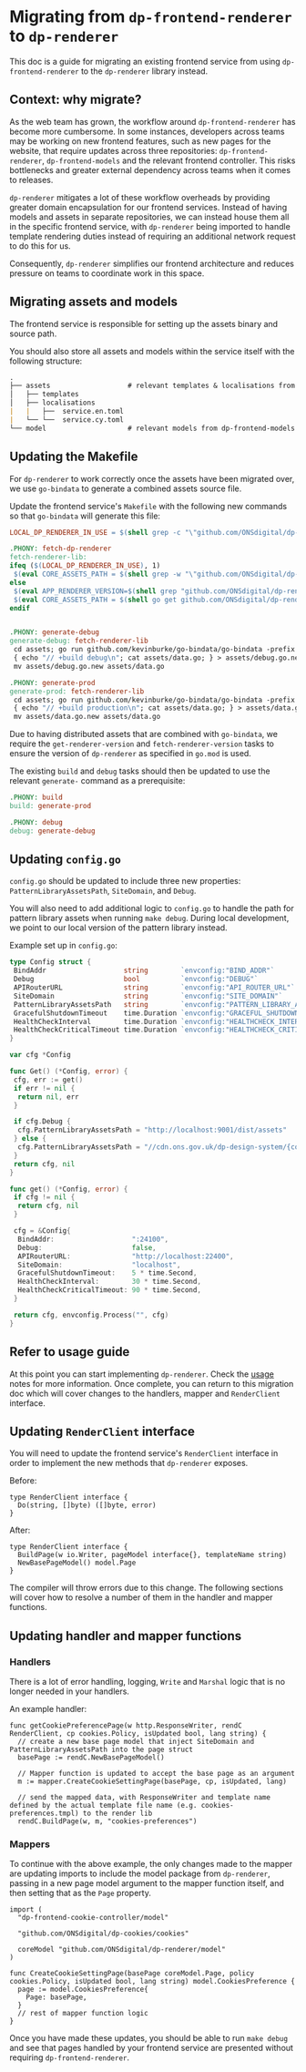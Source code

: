 # Migrating from `dp-frontend-renderer` to `dp-renderer`

This doc is a guide for migrating an existing frontend service from using `dp-frontend-renderer` to the `dp-renderer` library instead.

## Context: why migrate?

As the web team has grown, the workflow around `dp-frontend-renderer` has become more cumbersome. In some instances, developers across teams may be working on new frontend features, such as new pages for the website, that require updates across three repositories: `dp-frontend-renderer`, `dp-frontend-models` and the relevant frontend controller. This risks bottlenecks and greater external dependency across teams when it comes to releases.

`dp-renderer` mitigates a lot of these workflow overheads by providing greater domain encapsulation for our frontend services. Instead of having models and assets in separate repositories, we can instead house them all in the specific frontend service, with `dp-renderer` being imported to handle template rendering duties instead of requiring an additional network request to do this for us.

Consequently, `dp-renderer` simplifies our frontend architecture and reduces pressure on teams to coordinate work in this space.

## Migrating assets and models

The frontend service is responsible for setting up the assets binary and source path.

You should also store all assets and models within the service itself with the following structure:

```md
.
├── assets                   # relevant templates & localisations from dp-frontend-renderer
│   ├── templates          
│   ├── localisations  
|   |   ├──  service.en.toml
|   └── └──  service.cy.toml
└── model                    # relevant models from dp-frontend-models
```

## Updating the Makefile

For `dp-renderer` to work correctly once the assets have been migrated over, we use `go-bindata` to generate a combined assets source file.

Update the frontend service's `Makefile` with the following new commands so that `go-bindata` will generate this file:

```Makefile
LOCAL_DP_RENDERER_IN_USE = $(shell grep -c "\"github.com/ONSdigital/dp-renderer\" =" go.mod)

.PHONY: fetch-dp-renderer
fetch-renderer-lib:
ifeq ($(LOCAL_DP_RENDERER_IN_USE), 1)
 $(eval CORE_ASSETS_PATH = $(shell grep -w "\"github.com/ONSdigital/dp-renderer\" =>" go.mod | awk -F '=> ' '{print $$2}' | tr -d '"'))
else
 $(eval APP_RENDERER_VERSION=$(shell grep "github.com/ONSdigital/dp-renderer" go.mod | cut -d ' ' -f2 ))
 $(eval CORE_ASSETS_PATH = $(shell go get github.com/ONSdigital/dp-renderer@$(APP_RENDERER_VERSION) && go list -f '{{.Dir}}' -m github.com/ONSdigital/dp-renderer))
endif


.PHONY: generate-debug
generate-debug: fetch-renderer-lib
 cd assets; go run github.com/kevinburke/go-bindata/go-bindata -prefix $(CORE_ASSETS_PATH)/assets -debug -o data.go -pkg assets locales/... templates/... $(CORE_ASSETS_PATH)/assets/locales/... $(CORE_ASSETS_PATH)/assets/templates/...
 { echo "// +build debug\n"; cat assets/data.go; } > assets/debug.go.new
 mv assets/debug.go.new assets/data.go

.PHONY: generate-prod
generate-prod: fetch-renderer-lib
 cd assets; go run github.com/kevinburke/go-bindata/go-bindata -prefix $(CORE_ASSETS_PATH)/assets -o data.go -pkg assets locales/... templates/... $(CORE_ASSETS_PATH)/assets/locales/... $(CORE_ASSETS_PATH)/assets/templates/...
 { echo "// +build production\n"; cat assets/data.go; } > assets/data.go.new
 mv assets/data.go.new assets/data.go
```

Due to having distributed assets that are combined with `go-bindata`, we require the `get-renderer-version` and `fetch-renderer-version` tasks to ensure the version of `dp-renderer` as specified in `go.mod` is used.

The existing `build` and `debug` tasks should then be updated to use the relevant `generate-` command as a prerequisite:

```Makefile
.PHONY: build
build: generate-prod

.PHONY: debug
debug: generate-debug
```

## Updating `config.go`

`config.go` should be updated to include three new properties: `PatternLibraryAssetsPath`, `SiteDomain`, and `Debug`.

You will also need to add additional logic to `config.go` to handle the path for pattern library assets when running `make debug`. During local development, we point to our local version of the pattern library instead.

Example set up in `config.go`:

```go
type Config struct {
 BindAddr                   string        `envconfig:"BIND_ADDR"`
 Debug                      bool          `envconfig:"DEBUG"`
 APIRouterURL               string        `envconfig:"API_ROUTER_URL"`
 SiteDomain                 string        `envconfig:"SITE_DOMAIN"`
 PatternLibraryAssetsPath   string        `envconfig:"PATTERN_LIBRARY_ASSETS_PATH"`
 GracefulShutdownTimeout    time.Duration `envconfig:"GRACEFUL_SHUTDOWN_TIMEOUT"`
 HealthCheckInterval        time.Duration `envconfig:"HEALTHCHECK_INTERVAL"`
 HealthCheckCriticalTimeout time.Duration `envconfig:"HEALTHCHECK_CRITICAL_TIMEOUT"`
}

var cfg *Config

func Get() (*Config, error) {
 cfg, err := get()
 if err != nil {
  return nil, err
 }

 if cfg.Debug {
  cfg.PatternLibraryAssetsPath = "http://localhost:9001/dist/assets"
 } else {
  cfg.PatternLibraryAssetsPath = "//cdn.ons.gov.uk/dp-design-system/{commit_id}"
 }
 return cfg, nil
}

func get() (*Config, error) {
 if cfg != nil {
  return cfg, nil
 }

 cfg = &Config{
  BindAddr:                   ":24100",
  Debug:                      false,
  APIRouterURL:               "http://localhost:22400",
  SiteDomain:                 "localhost",
  GracefulShutdownTimeout:    5 * time.Second,
  HealthCheckInterval:        30 * time.Second,
  HealthCheckCriticalTimeout: 90 * time.Second,
 }

 return cfg, envconfig.Process("", cfg)
}
```

## Refer to usage guide

At this point you can start implementing `dp-renderer`. Check the [usage](/README.md) notes for more information. Once complete, you can return to this migration doc which will cover changes to the handlers, mapper and `RenderClient` interface.

## Updating `RenderClient` interface

You will need to update the frontend service's `RenderClient` interface in order to implement the new methods that `dp-renderer` exposes.

Before:

```golang
type RenderClient interface {
  Do(string, []byte) ([]byte, error)
}
```

After:

```golang
type RenderClient interface {
  BuildPage(w io.Writer, pageModel interface{}, templateName string)
  NewBasePageModel() model.Page
}
```

The compiler will throw errors due to this change. The following sections will cover how to resolve a number of them in the handler and mapper functions.

## Updating handler and mapper functions

### Handlers

There is a lot of error handling, logging, `Write` and `Marshal` logic that is no longer needed in your handlers.

An example handler:

```golang
func getCookiePreferencePage(w http.ResponseWriter, rendC RenderClient, cp cookies.Policy, isUpdated bool, lang string) {
  // create a new base page model that inject SiteDomain and PatternLibraryAssetsPath into the page struct
  basePage := rendC.NewBasePageModel()

  // Mapper function is updated to accept the base page as an argument
  m := mapper.CreateCookieSettingPage(basePage, cp, isUpdated, lang)

  // send the mapped data, with ResponseWriter and template name defined by the actual template file name (e.g. cookies-preferences.tmpl) to the render lib
  rendC.BuildPage(w, m, "cookies-preferences")
```

### Mappers

To continue with the above example, the only changes made to the mapper are updating imports to include the model package from `dp-renderer`, passing in a new page model argument to the mapper function itself, and then setting that as the `Page` property.

```golang
import (
  "dp-frontend-cookie-controller/model"

  "github.com/ONSdigital/dp-cookies/cookies"

  coreModel "github.com/ONSdigital/dp-renderer/model"
)

func CreateCookieSettingPage(basePage coreModel.Page, policy cookies.Policy, isUpdated bool, lang string) model.CookiesPreference {
  page := model.CookiesPreference{
    Page: basePage,
  }
  // rest of mapper function logic
}
```

Once you have made these updates, you should be able to run `make debug` and see that pages handled by your frontend service are presented without requiring `dp-frontend-renderer`.
